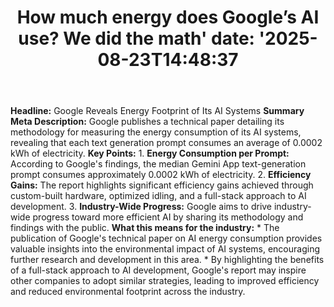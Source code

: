 ﻿---
title: "How much energy does Google’s AI use? We did the math'
date: '2025-08-23T14:48:37"
category: "Markets"
summary: ""
slug: "how much energy does googles ai use we did the math"
source_urls:
  - "https://cloud.google.com/blog/products/infrastructure/measuring-the-environmental-impact-of-ai-inference/"
seo:
  title: "How much energy does Google’s AI use? We did the math | Hash n Hedge'
  description: '"
  keywords: ["news", "markets", "brief"]
---
**Headline:** Google Reveals Energy Footprint of Its AI Systems  **Summary Meta Description:** Google publishes a technical paper detailing its methodology for measuring the energy consumption of its AI systems, revealing that each text generation prompt consumes an average of 0.0002 kWh of electricity.  **Key Points:**  1.  **Energy Consumption per Prompt:** According to Google's findings, the median Gemini App text-generation prompt consumes approximately 0.0002 kWh of electricity. 2.  **Efficiency Gains:** The report highlights significant efficiency gains achieved through custom-built hardware, optimized idling, and a full-stack approach to AI development. 3.  **Industry-Wide Progress:** Google aims to drive industry-wide progress toward more efficient AI by sharing its methodology and findings with the public.  **What this means for the industry:**  *   The publication of Google's technical paper on AI energy consumption provides valuable insights into the environmental impact of AI systems, encouraging further research and development in this area. *   By highlighting the benefits of a full-stack approach to AI development, Google's report may inspire other companies to adopt similar strategies, leading to improved efficiency and reduced environmental footprint across the industry. 
